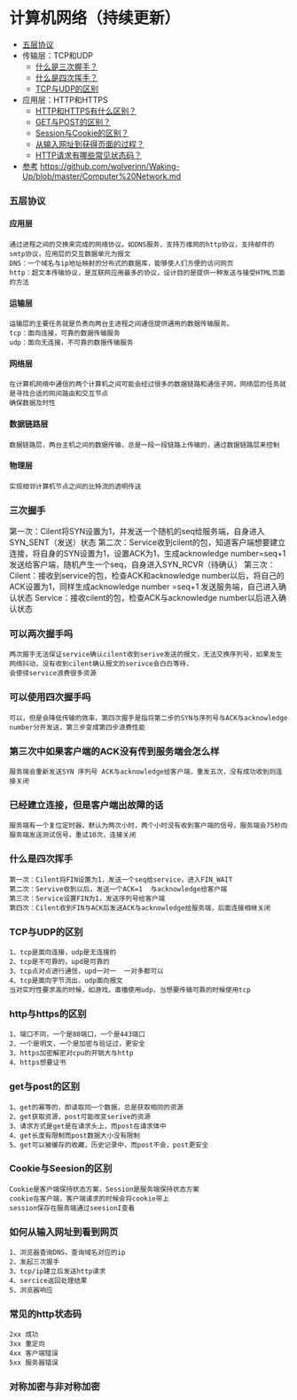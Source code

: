 # 计算机网络（持续更新）
<!-- GFM-TOC -->
* [五层协议](#五层协议)
* 传输层：TCP和UDP
    * [什么是三次握手？](#三次握手)
    * [什么是四次挥手？](#什么是四次挥手)
    * [TCP与UDP的区别](#TCP与UDP的区别)
* 应用层：HTTP和HTTPS
    * [HTTP和HTTPS有什么区别？](#http与https的区别)
    * [GET与POST的区别？](#get与post的区别)
    * [Session与Cookie的区别？](#Cookie与Seesion的区别)
    * [从输入网址到获得页面的过程？](#如何从输入网址到看到网页)
    * [HTTP请求有哪些常见状态码？](#常见的http状态码)
* [参考](#参考)
https://github.com/wolverinn/Waking-Up/blob/master/Computer%20Network.md
<!-- GFM-TOC -->
### 五层协议
#### 应用层
    通过进程之间的交换来完成的网络协议。如DNS服务，支持万维网的http协议，支持邮件的smtp协议，应用层的交互数据单元为报文
    DNS：一个域名与ip地址映射的分布式的数据库，能够使人们方便的访问网页
    http：超文本传输协议，是互联网应用最多的协议，设计目的是提供一种发送与接受HTML页面的方法
    
#### 运输层
    运输层的主要任务就是负责向两台主进程之间通信提供通用的数据传输服务。
    tcp：面向连接，可靠的数据传输服务
    udp：面向无连接，不可靠的数据传输服务

#### 网络层
    在计算机网络中通信的两个计算机之间可能会经过很多的数据链路和通信子网，网络层的任务就是寻找合适的网间路由和交互节点
    确保数据及时性
    
#### 数据链路层
    数据链路层，两台主机之间的数据传输，总是一段一段链路上传输的，通过数据链路层来控制

#### 物理层
    实现相邻计算机节点之间的比特流的透明传送


### 三次握手
   第一次：Cilent将SYN设置为1，并发送一个随机的seq给服务端，自身进入SYN_SENT（发送）状态
   第二次：Service收到cilent的包，知道客户端想要建立连接，将自身的SYN设置为1，设置ACK为1，生成acknowledge number=seq+1
   发送给客户端，随机产生一个seq，自身进入SYN_RCVR（待确认）
   第三次：Cilent：接收到service的包，检查ACK和acknowledge number以后，将自己的ACK设置为1，同样生成acknowledge number
   =seq+1 发送服务端，自己进入确认状态
          Service：接收cilent的包，检查ACK与acknowledge number以后进入确认状态
          
### 可以两次握手吗
    两次握手无法保证service确认cilent收到serive发送的报文，无法交换序列号，如果发生网络抖动，没有收到cilent确认报文的serivce会白白等待，
    会使得service浪费很多资源
    
### 可以使用四次握手吗
    可以，但是会降低传输的效率，第四次握手是指将第二步的SYN与序列号与ACK与acknowledge number分开发送，第三步变成第四步浪费性能
    
### 第三次中如果客户端的ACK没有传到服务端会怎么样
    服务端会重新发送SYN 序列号 ACK与acknowledge给客户端，重发五次，没有成功收到则连接关闭

### 已经建立连接，但是客户端出故障的话
    服务端有一个复位定时器，默认为两次小时，两个小时没有收到客户端的信号，服务端会75秒向服务端发送测试信号，重试10次，连接关闭
    
### 什么是四次挥手
    第一次：Cilent将FIN设置为1，发送一个seq给service，进入FIN_WAIT
    第二次：Servive收到以后，发送一个ACK=1  与acknowledge给客户端
    第三次：Service设置FIN为1，发送序列号给客户端
    第四次：Cilent收到FIN与ACK后发送ACK与acknowledge给服务端，后面连接相继关闭
    
### TCP与UDP的区别
    1、tcp是面向连接，udp是无连接的
    2、tcp是不可靠的，upd是可靠的
    3、tcp点对点进行通信，upd一对一  一对多都可以
    4、tcp是面向字节流出，udp面向报文
    当对实时性要求高的时候，如游戏，直播使用udp，当想要传输可靠的时候使用tcp
    
### http与https的区别
    1、端口不同，一个是80端口，一个是443端口
    2、一个是明文，一个是加密与验证过，更安全
    3、https加密解密对cpu的开销大与http
    4、https想要证书
    
### get与post的区别
    1、get的幂等的，即读取同一个数据，总是获取相同的资源
    2、get获取资源，post可能改变serive的资源
    3、请求方式是get是在请求头上，而post在请求体中
    4、get长度有限制而post数据大小没有限制
    5、get可以被缓存的收藏，历史记录中，而post不会，post更安全
    
### Cookie与Seesion的区别
    Cookie是客户端保持状态方案，Session是服务端保持状态方案
    cookie在客户端，客户端请求的时候会将cookie带上
    session保存在服务端通过seesionI查看

### 如何从输入网址到看到网页
    1、浏览器查询DNS，查询域名对应的ip
    2、发起三次握手
    3、tcp/ip建立后发送http请求
    4、sercice返回处理结果
    5、浏览器响应

### 常见的http状态码
    2xx 成功
    3xx 重定向
    4xx 客户端错误
    5xx 服务器错误

### 对称加密与非对称加密
    